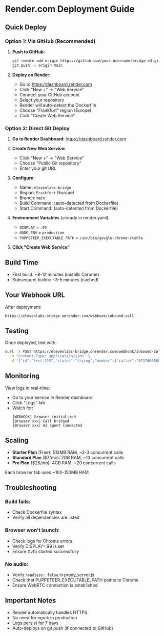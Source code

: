 # Render.com Deployment Guide

## Quick Deploy

### Option 1: Via GitHub (Recommended)

1. **Push to GitHub:**
   ```bash
   git remote add origin https://github.com/your-username/bridge-v3.git
   git push -u origin main
   ```

2. **Deploy on Render:**
   - Go to https://dashboard.render.com
   - Click "New +" → "Web Service"
   - Connect your GitHub account
   - Select your repository
   - Render will auto-detect the Dockerfile
   - Choose "Frankfurt" region (Europe)
   - Click "Create Web Service"

### Option 2: Direct Git Deploy

1. **Go to Render Dashboard:**
   https://dashboard.render.com

2. **Create New Web Service:**
   - Click "New +" → "Web Service"
   - Choose "Public Git repository"
   - Enter your git URL

3. **Configure:**
   - Name: `elevenlabs-bridge`
   - Region: `Frankfurt` (Europe)
   - Branch: `main`
   - Build Command: (auto-detected from Dockerfile)
   - Start Command: (auto-detected from Dockerfile)

4. **Environment Variables** (already in render.yaml):
   - `DISPLAY` = `:99`
   - `NODE_ENV` = `production`
   - `PUPPETEER_EXECUTABLE_PATH` = `/usr/bin/google-chrome-stable`

5. **Click "Create Web Service"**

## Build Time

- First build: ~8-12 minutes (installs Chrome)
- Subsequent builds: ~3-5 minutes (cached)

## Your Webhook URL

After deployment:
```
https://elevenlabs-bridge.onrender.com/webhook/inbound-call
```

## Testing

Once deployed, test with:
```bash
curl -X POST https://elevenlabs-bridge.onrender.com/webhook/inbound-call \
  -H "Content-Type: application/json" \
  -d '{"id":"test-123","status":"trying","number":{"caller":"0737606800","called":"0775893847"}}'
```

## Monitoring

View logs in real-time:
- Go to your service in Render dashboard
- Click "Logs" tab
- Watch for:
  ```
  [WEBHOOK] Browser initialized
  [Browser:xxx] Call bridged
  [Browser:xxx] AI agent connected
  ```

## Scaling

- **Starter Plan** (Free): 512MB RAM, ~2-3 concurrent calls
- **Standard Plan** ($7/mo): 2GB RAM, ~10 concurrent calls
- **Pro Plan** ($25/mo): 4GB RAM, ~20 concurrent calls

Each browser tab uses ~100-150MB RAM.

## Troubleshooting

### Build fails:
- Check Dockerfile syntax
- Verify all dependencies are listed

### Browser won't launch:
- Check logs for Chrome errors
- Verify DISPLAY=:99 is set
- Ensure Xvfb started successfully

### No audio:
- Verify `headless: false` in proxy_server.js
- Check that PUPPETEER_EXECUTABLE_PATH points to Chrome
- Ensure WebRTC connection is established

## Important Notes

- Render automatically handles HTTPS
- No need for ngrok in production
- Logs persist for 7 days
- Auto-deploys on git push (if connected to GitHub)
